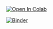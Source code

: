 <a target="_blank" href="https://colab.research.google.com/github/tamarabidone/LabBrownianMotion">
  <img src="https://colab.research.google.com/assets/colab-badge.svg" alt="Open In Colab"/>
</a>

[![Binder](https://mybinder.org/badge_logo.svg)](https://mybinder.org/v2/gh/tamarabidone/LabBrownianMotion/HEAD?labpath=random_walk.ipynb)

